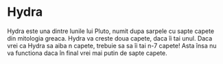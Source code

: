 # Hydra

Hydra este una dintre lunile lui Pluto, numit dupa sarpele cu sapte capete din
mitologia greaca. Hydra va creste doua capete, daca îi tai unul. Daca vrei ca
Hydra sa aiba n capete, trebuie sa sa îi tai n-7 capete! Asta însa nu va
functiona daca în final vrei mai putin de sapte capete.
